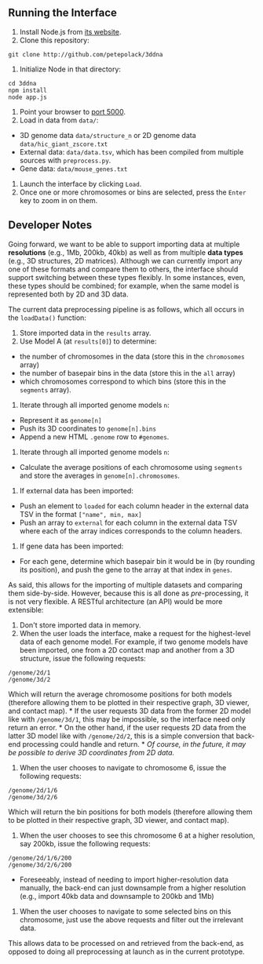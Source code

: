 ## Running the Interface

1. Install Node.js from [its website](http://nodejs.org).
1. Clone this repository:

  ```
  git clone http://github.com/petepolack/3ddna
  ```
1. Initialize Node in that directory:

  ```
  cd 3ddna
  npm install
  node app.js
  ```
1. Point your browser to [port 5000](localhost:5000).
1. Load in data from `data/`:
  * 3D genome data `data/structure_n` or 2D genome data `data/hic_giant_zscore.txt`
  * External data: `data/data.tsv`, which has been compiled from multiple sources with `preprocess.py`.
  * Gene data: `data/mouse_genes.txt`
1. Launch the interface by clicking `Load`.
1. Once one or more chromosomes or bins are selected, press the `Enter` key to zoom in on them.

## Developer Notes

Going forward, we want to be able to support importing data at multiple **resolutions** (e.g., 1Mb, 200kb, 40kb) as well as from multiple **data types** (e.g., 3D structures, 2D matrices). Although we can currently import any one of these formats and compare them to others, the interface should support switching between these types flexibly. In some instances, even, these types should be combined; for example, when the same model is represented both by 2D and 3D data.

The current data preprocessing pipeline is as follows, which all occurs in the `loadData()` function:

1. Store imported data in the `results` array.
1. Use Model A (at `results[0]`) to determine:
  * the number of chromosomes in the data (store this in the `chromosomes` array)
  * the number of basepair bins in the data (store this in the `all` array)
  * which chromosomes correspond to which bins (store this in the `segments` array).
1. Iterate through all imported genome models `n`:
  * Represent it as `genome[n]`
  * Push its 3D coordinates to `genome[n].bins`
  * Append a new HTML `.genome` row to `#genomes`.
1. Iterate through all imported genome models `n`:
  * Calculate the average positions of each chromosome using `segments` and store the averages in `genome[n].chromosomes`.
1. If external data has been imported:
  * Push an element to `loaded` for each column header in the external data TSV in the format `["name", min, max]`
  * Push an array to `external` for each column in the external data TSV where each of the array indices corresponds to the column headers.
1. If gene data has been imported:
  * For each gene, determine which basepair bin it would be in (by rounding its position), and push the gene to the array at that index in `genes`.

As said, this allows for the importing of multiple datasets and comparing them side-by-side. However, because this is all done as *pre*-processing, it is not very flexible. A RESTful architecture (an API) would be more extensible:

1. Don't store imported data in memory.
1. When the user loads the interface, make a request for the highest-level data of each genome model. For example, if two genome models have been imported, one from a 2D contact map and another from a 3D structure, issue the following requests:

  ```
  /genome/2d/1
  /genome/3d/2
  ```
  Which will return the average chromosome positions for both models (therefore allowing them to be plotted in their respective graph, 3D viewer, and contact map).
    * If the user requests 3D data from the former 2D model like with `/genome/3d/1`, this may be impossible, so the interface need only return an error.
    * On the other hand, if the user requests 2D data from the latter 3D model like with `/genome/2d/2`, this is a simple conversion that back-end processing could handle and return.
    * *Of course, in the future, it may be possible to derive 3D coordinates from 2D data.*
1. When the user chooses to navigate to chromosome 6, issue the following requests:

  ```
  /genome/2d/1/6
  /genome/3d/2/6
  ```
  Which will return the bin positions for both models (therefore allowing them to be plotted in their respective graph, 3D viewer, and contact map).
1. When the user chooses to see this chromosome 6 at a higher resolution, say 200kb, issue the following requests:

  ```
  /genome/2d/1/6/200
  /genome/3d/2/6/200
  ```
  * Foreseeably, instead of needing to import higher-resolution data manually, the back-end can just downsample from a higher resolution (e.g., import 40kb data and downsample to 200kb and 1Mb)
1. When the user chooses to navigate to some selected bins on this chromosome, just use the above requests and filter out the irrelevant data.

This allows data to be processed on and retrieved from the back-end, as opposed to doing all preprocessing at launch as in the current prototype.

